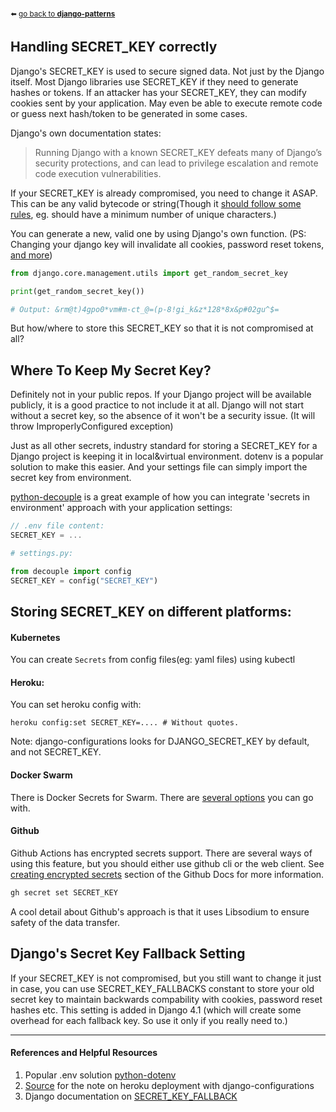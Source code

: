 <sub>:arrow_left: [go back to **django-patterns**](../../../README.md)</sub>

## Handling SECRET_KEY correctly

Django's SECRET_KEY is used to secure signed data. Not just by the Django itself. Most Django libraries use SECRET_KEY if they need to generate hashes or tokens. If an attacker has your SECRET_KEY, they can modify cookies sent by your application. May even be able to execute remote code or guess next hash/token to be generated in some cases.

Django's own documentation states:
> Running Django with a known SECRET_KEY defeats many of Django’s security protections, and can lead to privilege escalation and remote code execution vulnerabilities.

If your SECRET_KEY is already compromised, you need to change it ASAP. This can be any valid bytecode or string(Though it [should follow some rules](https://github.com/django/django/blob/0dd29209091280ccf34e07c9468746c396b7778e/django/core/checks/security/base.py#L207), eg. should have a minimum number of unique characters.)

You can generate a new, valid one by using Django's own function. (PS: Changing your django key will invalidate all cookies, password reset tokens, [and more](https://docs.djangoproject.com/en/4.1/ref/settings/#std-setting-SECRET_KEY))

```python
from django.core.management.utils import get_random_secret_key

print(get_random_secret_key())

# Output: &rm@t)4gpo0*vm#m-ct_@=(p-8!gi_k&z*128*8x&p#02gu^$=
```

But how/where to store this SECRET_KEY so that it is not compromised at all?




## Where To Keep My Secret Key?

Definitely not in your public repos. If your Django project will be available publicly, it is a good practice to not include it at all. Django will not start without a secret key, so the absence of it won't be a security issue. (It will throw ImproperlyConfigured exception)

Just as all other secrets, industry standard for storing a SECRET_KEY for a Django project is keeping it in local&virtual environment. dotenv is a popular solution to make this easier. And your settings file can simply import the secret key from environment.

[python-decouple](https://github.com/henriquebastos/python-decouple/
) is a great example of how you can integrate 'secrets in environment' approach with your application settings:
```js
// .env file content:
SECRET_KEY = ...
```
```python
# settings.py:

from decouple import config
SECRET_KEY = config("SECRET_KEY")

```

## Storing SECRET_KEY on different platforms:

#### Kubernetes
You can create `Secrets` from config files(eg: yaml files) using kubectl 
#### Heroku:
You can set heroku config with:
```
heroku config:set SECRET_KEY=.... # Without quotes.
```
Note: django-configurations looks for DJANGO_SECRET_KEY by default, and not SECRET_KEY.

#### Docker Swarm
There is Docker Secrets for Swarm. There are [several options](https://docs.docker.com/engine/swarm/secrets/#how-docker-manages-secrets) you can go with.
#### Github
Github Actions has encrypted secrets support. There are several ways of using this feature, but you should either use github cli or the web client.
See [creating encrypted secrets](https://docs.github.com/en/actions/security-guides/encrypted-secrets#creating-encrypted-secrets-for-a-repository) section of the Github Docs for more information.
```bash
gh secret set SECRET_KEY
```
A cool detail about Github's approach is that it uses Libsodium to ensure safety of the data transfer.

## Django's Secret Key Fallback Setting

If your SECRET_KEY is not compromised, but you still want to change it just in case, you can use SECRET_KEY_FALLBACKS constant to store your old secret key to maintain backwards compability with cookies, password reset hashes etc. This setting is added in Django 4.1 (which will create some overhead for each fallback key. So use it only if you really need to.)




---

#### References and Helpful Resources
1. Popular .env solution [python-dotenv](https://pypi.org/project/python-dotenv/)
2. [Source](https://serverfault.com/questions/547301/why-cant-django-configurations-pick-up-a-secret-key-environment-variable-from-a) for the note on heroku deployment with django-configurations
3. Django documentation on [SECRET_KEY_FALLBACK](https://docs.djangoproject.com/en/4.1/ref/settings/#secret-key-fallbacks)

